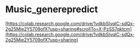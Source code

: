 # Music_generepredict
[https://colab.research.google.com/drive/1vdkbSIvqIC-sdQx-2g25Mie2Y5709ofX?usp=sharing#scrollTo=X-PzSS7qktcm](https://colab.research.google.com/drive/1vdkbSIvqIC-sdQx-2g25Mie2Y5709ofX?usp=sharing)
